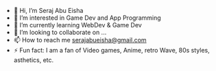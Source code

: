 - 👋 Hi, I’m Seraj Abu Eisha
- 👀 I’m interested in Game Dev and App Programming
- 🌱 I’m currently learning WebDev & Game Dev
- 💞️ I’m looking to collaborate on ...
- 📫 How to reach me serajabueisha@gmail.com
- ⚡ Fun fact: I am a fan of Video games, Anime, retro Wave, 80s styles, asthetics, etc.

<!---
Seraj-Abu-Eisha/Seraj-Abu-Eisha is a ✨ special ✨ repository because its `README.md` (this file) appears on your GitHub profile.
You can click the Preview link to take a look at your changes.
--->
